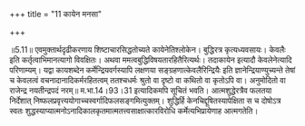 +++
title = "11 कायेन मनसा"

+++
  
  
॥5.11॥ एवमुक्तार्थदृढीकरणाय शिष्टाचारसिद्धतोच्यते कायेनेतिश्लोकेन।
बुद्धिरत्र कृत्यध्यवसायः। केवलैः इति कर्तृत्वाभिमानत्यागो विवक्षितः। अथवा
ममत्वबुद्धिविषयतारहितैरित्यर्थः। तदाकायेन इत्यादौ केवलेनेत्यादि
परिणाम्यम्। यद्वा कायशब्देन कर्मेन्द्रियवर्गस्यापि लक्षणया
सङ्ग्रहणात्केवलैरिन्द्रियैः इति ज्ञानेन्द्रियाण्युच्यन्ते तेषां च
केवलत्वं वचनादानादिकर्मरहितत्वम् ततश्चधर्मः श्रुतो वा दृष्टो वा कथितो वा
कृतोऽपि वा। अनुमोदितो वा राजेन्द्र नयतीन्द्रपदं नरम्॥ म.भा.14।93।31
इत्यादिकमपि सूचितं भवति। आत्मशुद्धेरत्रैव फलतया निर्देशात्
निष्फलप्रवृत्त्ययोगाच्चस्वर्गादिफलसङ्गमित्युक्तम्। शुद्धिर्हि
केनचिद्दूषितस्यापेक्षिता स च दोषोऽत्र स्वतः
शुद्धस्याप्यात्मनोऽनादिकालकृतमात्मतत्त्वसाक्षात्कारविरोधि
कर्मेत्यभिप्रायेणाह आत्मगतेति।  
  
